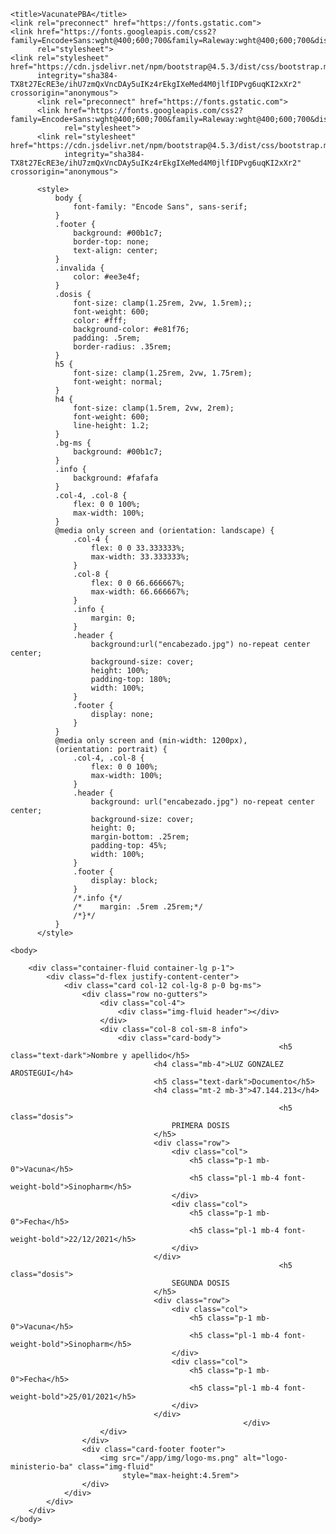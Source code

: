 <!DOCTYPE html>
<html lang="en">
<head>
    <meta charset="utf-8">
    <meta http-equiv="X-UA-Compatible" content="IE=edge">
    <meta name="viewport" content="width=device-width, initial-scale=1">
    <link rel="icon" type="image/vnd.microsoft.icon" href="/app/img/favicon.ico"/>

    <title>VacunatePBA</title>
    <link rel="preconnect" href="https://fonts.gstatic.com">
    <link href="https://fonts.googleapis.com/css2?family=Encode+Sans:wght@400;600;700&family=Raleway:wght@400;600;700&display=swap"
          rel="stylesheet">
    <link rel="stylesheet" href="https://cdn.jsdelivr.net/npm/bootstrap@4.5.3/dist/css/bootstrap.min.css"
          integrity="sha384-TX8t27EcRE3e/ihU7zmQxVncDAy5uIKz4rEkgIXeMed4M0jlfIDPvg6uqKI2xXr2" crossorigin="anonymous">
          <link rel="preconnect" href="https://fonts.gstatic.com">
          <link href="https://fonts.googleapis.com/css2?family=Encode+Sans:wght@400;600;700&family=Raleway:wght@400;600;700&display=swap"
                rel="stylesheet">
          <link rel="stylesheet" href="https://cdn.jsdelivr.net/npm/bootstrap@4.5.3/dist/css/bootstrap.min.css"
                integrity="sha384-TX8t27EcRE3e/ihU7zmQxVncDAy5uIKz4rEkgIXeMed4M0jlfIDPvg6uqKI2xXr2" crossorigin="anonymous">
      
          <style>
              body {
                  font-family: "Encode Sans", sans-serif;
              }
              .footer {
                  background: #00b1c7;
                  border-top: none;
                  text-align: center;
              }
              .invalida {
                  color: #ee3e4f;
              }
              .dosis {
                  font-size: clamp(1.25rem, 2vw, 1.5rem);;
                  font-weight: 600;
                  color: #fff;
                  background-color: #e81f76;
                  padding: .5rem;
                  border-radius: .35rem;
              }
              h5 {
                  font-size: clamp(1.25rem, 2vw, 1.75rem);
                  font-weight: normal;
              }
              h4 {
                  font-size: clamp(1.5rem, 2vw, 2rem);
                  font-weight: 600;
                  line-height: 1.2;
              }
              .bg-ms {
                  background: #00b1c7;
              }
              .info {
                  background: #fafafa
              }
              .col-4, .col-8 {
                  flex: 0 0 100%;
                  max-width: 100%;
              }
              @media only screen and (orientation: landscape) {
                  .col-4 {
                      flex: 0 0 33.333333%;
                      max-width: 33.333333%;
                  }
                  .col-8 {
                      flex: 0 0 66.666667%;
                      max-width: 66.666667%;
                  }
                  .info {
                      margin: 0;
                  }
                  .header {
                      background:url("encabezado.jpg") no-repeat center center;
                      background-size: cover;
                      height: 100%;
                      padding-top: 180%;
                      width: 100%;
                  }
                  .footer {
                      display: none;
                  }
              }
              @media only screen and (min-width: 1200px),
              (orientation: portrait) {
                  .col-4, .col-8 {
                      flex: 0 0 100%;
                      max-width: 100%;
                  }
                  .header {
                      background: url("encabezado.jpg") no-repeat center center;
                      background-size: cover;
                      height: 0;
                      margin-bottom: .25rem;
                      padding-top: 45%;
                      width: 100%;
                  }
                  .footer {
                      display: block;
                  }
                  /*.info {*/
                  /*    margin: .5rem .25rem;*/
                  /*}*/
              }
          </style>
   
 </head>  

    <body>
        
        <div class="container-fluid container-lg p-1">
            <div class="d-flex justify-content-center">
                <div class="card col-12 col-lg-8 p-0 bg-ms">
                    <div class="row no-gutters">
                        <div class="col-4">
                            <div class="img-fluid header"></div>
                        </div>
                        <div class="col-8 col-sm-8 info">
                            <div class="card-body">
                                                                <h5 class="text-dark">Nombre y apellido</h5>
                                    <h4 class="mb-4">LUZ GONZALEZ AROSTEGUI</h4>
                                    <h5 class="text-dark">Documento</h5>
                                    <h4 class="mt-2 mb-3">47.144.213</h4>
                                
                                                                <h5 class="dosis">
                                        PRIMERA DOSIS
                                    </h5>
                                    <div class="row">
                                        <div class="col">
                                            <h5 class="p-1 mb-0">Vacuna</h5>
                                            <h5 class="pl-1 mb-4 font-weight-bold">Sinopharm</h5>
                                        </div>
                                        <div class="col">
                                            <h5 class="p-1 mb-0">Fecha</h5>
                                            <h5 class="pl-1 mb-4 font-weight-bold">22/12/2021</h5>
                                        </div>
                                    </div>
                                                                <h5 class="dosis">
                                        SEGUNDA DOSIS
                                    </h5>
                                    <div class="row">
                                        <div class="col">
                                            <h5 class="p-1 mb-0">Vacuna</h5>
                                            <h5 class="pl-1 mb-4 font-weight-bold">Sinopharm</h5>
                                        </div>
                                        <div class="col">
                                            <h5 class="p-1 mb-0">Fecha</h5>
                                            <h5 class="pl-1 mb-4 font-weight-bold">25/01/2021</h5>
                                        </div>
                                    </div>
                                                        </div>
                        </div>
                    </div>
                    <div class="card-footer footer">
                        <img src="/app/img/logo-ms.png" alt="logo-ministerio-ba" class="img-fluid"
                             style="max-height:4.5rem">
                    </div>
                </div>
            </div>
        </div>
    </body> 

</html>
